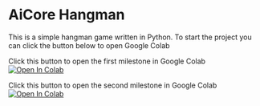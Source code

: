 # AiCore Hangman

This is a simple hangman game written in Python. To start the project you can click the button below to open Google Colab

Click this button to open the first milestone in Google Colab
[![Open In Colab](https://colab.research.google.com/assets/colab-badge.svg)](https://colab.research.google.com/github/IvanYingX/colab_test/blob/main/milestone_1.ipynb)

Click this button to open the second milestone in Google Colab
[![Open In Colab](https://colab.research.google.com/assets/colab-badge.svg)](https://colab.research.google.com/github/IvanYingX/colab_test/blob/main/milestone_2.ipynb)

